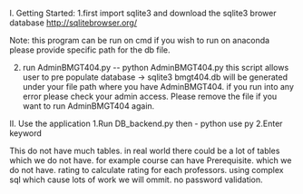 
I. Getting Started: 
1.first import sqlite3 and download the sqlite3 brower database
http://sqlitebrowser.org/

Note: this program can be run on cmd if you wish to run on anaconda please provide specific path for the db file. 

2. run AdminBMGT404.py -- python AdminBMGT404.py
this script allows user to pre populate database -> sqlite3 
bmgt404.db will be generated under your file path where you have AdminBMGT404.
if you run into any error please check your admin access.
Please remove the file if you want to run AdminBMGT404 again.



II. Use the application
1.Run DB_backend.py then  - python use py
2.Enter keyword


 This do not have much tables. in real world there could be a lot of tables which we do not have.
 for example course can have Prerequisite. which we do not have. 
 rating to calculate rating for each professors. using complex sql which cause lots of work we will ommit.
 no password validation.